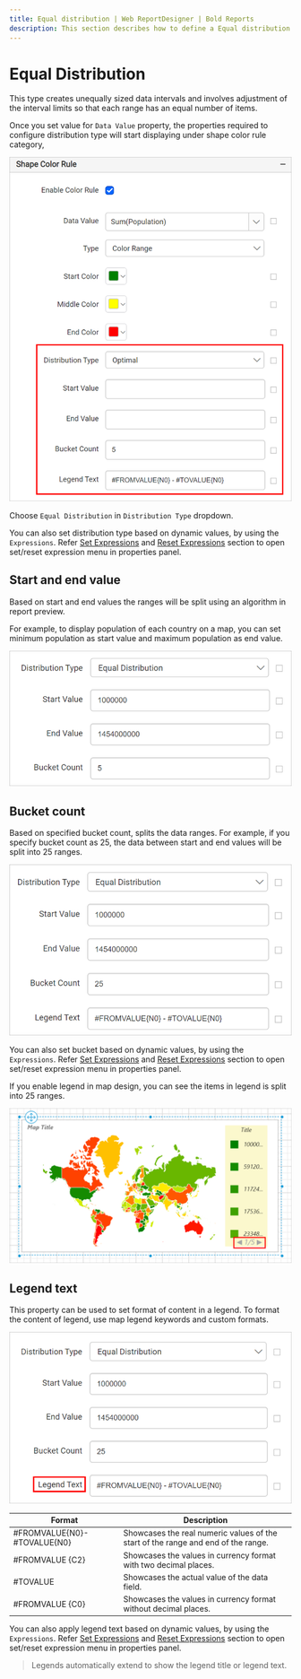 ```yaml
---
title: Equal distribution | Web ReportDesigner | Bold Reports
description: This section describes how to define a Equal distribution type for Map Report Item with the Bold Report Designer.
---
```


# Equal Distribution

This type creates unequally sized data intervals and involves adjustment of the interval limits so that each range has an equal number of items.

Once you set value for `Data Value` property, the properties required to configure distribution type will start displaying under shape color rule category,

![Map distribution types](/static/assets/on-premise/images/report-designer/report-items/map/shape-color-rule/distribution-properties.png)

Choose `Equal Distribution` in `Distribution Type` dropdown.

You can also set distribution type based on dynamic values, by using the `Expressions`. Refer [Set Expressions](/designer-guide/report-designer/compose-report/properties-panel/#set-expression) and [Reset Expressions](/designer-guide/report-designer/compose-report/properties-panel/#reset-expression) section to open set/reset expression menu in properties panel.

## Start and end value

Based on start and end values the ranges will be split using an algorithm in report preview.

For example, to display population of each country on a map, you can set minimum population as start value and maximum population as end value.

![Specify start and end value](/static/assets/on-premise/images/report-designer/report-items/map/shape-color-rule/equal-start-end-value.png)

## Bucket count

Based on specified bucket count, splits the data ranges. For example, if you specify bucket count as 25, the data between start and end values will be split into 25 ranges.

![Bucket count](/static/assets/on-premise/images/report-designer/report-items/map/shape-color-rule/equal-bucket-count.png)

You can also set bucket based on dynamic values, by using the `Expressions`. Refer [Set Expressions](/designer-guide/report-designer/compose-report/properties-panel/#set-expression) and [Reset Expressions](/designer-guide/report-designer/compose-report/properties-panel/#reset-expression) section to open set/reset expression menu in properties panel.

If you enable legend in map design, you can see the items in legend is split into 25 ranges.

![Bucket count in legend](/static/assets/on-premise/images/report-designer/report-items/map/shape-color-rule/bucket-count-legend.png)

## Legend text

This property can be used to set format of content in a legend. To format the content of legend, use map legend keywords and custom formats.

![Legend text](/static/assets/on-premise/images/report-designer/report-items/map/shape-color-rule/equal-legend-text.png)

| Format | Description |
|---------------------|-----------|
|#FROMVALUE{N0}-#TOVALUE{N0}| Showcases the real numeric values of the start of the range and end of the range.|
|#FROMVALUE {C2}| Showcases the values in currency format with two decimal places.|
|#TOVALUE|Showcases the actual value of the data field.|
|#FROMVALUE {C0}|Showcases the values in currency format without decimal places.|

You can also apply legend text based on dynamic values, by using the `Expressions`. Refer [Set Expressions](/designer-guide/report-designer/compose-report/properties-panel/#set-expression) and [Reset Expressions](/designer-guide/report-designer/compose-report/properties-panel/#reset-expression) section to open set/reset expression menu in properties panel.

> Legends automatically extend to show the legend title or legend text.